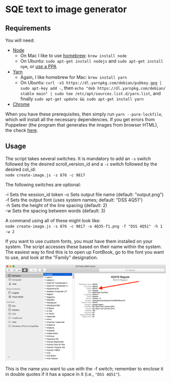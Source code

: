 # SQE text to image generator

## Requirements

You will need:

* [Node](https://nodejs.org/en/download/)
  * On Mac I like to use [homebrew](https://brew.sh/): `brew install node`
  * On Ubuntu: `sudo apt-get install nodejs` and `sudo apt-get install npm`, or [use a PPA](https://www.digitalocean.com/community/tutorials/how-to-install-node-js-on-ubuntu-16-04)
* [Yarn](https://yarnpkg.com/en/docs/install#mac-stable)
  * Again, I like homebrew for Mac: `brew install yarn`
  * On Ubuntu: `curl -sS https://dl.yarnpkg.com/debian/pubkey.gpg | sudo apt-key add -`, then `echo "deb https://dl.yarnpkg.com/debian/ stable main" | sudo tee /etc/apt/sources.list.d/yarn.list`, and finally `sudo apt-get update && sudo apt-get install yarn`
* [Chrome](https://www.google.com/chrome/)

When you have these prerequisites, then simply run `yarn --pure-lockfile`, which will install all the necessary dependencies.  If you get errors from Puppeteer (the program that generates the images from browser HTML), the check [here](https://github.com/GoogleChrome/puppeteer/blob/master/docs/troubleshooting.md).

## Usage

The script takes several switches.  It is mandatory to add an `-s` switch followed by the desired scroll_version_id and a `-c` switch followed by the desired col_id:  
`node create-image.js -s 876 -c 9817`

The following switches are optional:

  -i  Sets the session_id token
  -o  Sets output file name (default: "output.png")  
  -f  Sets the output font (uses system names; default: "DSS 4Q51")  
  -h  Sets the height of the line spacing (default: 2)  
  -w  Sets the spacing between words (default: 3)

A command using all of these might look like:  
`node create-image.js -s 876 -c 9817 -o 4Q35-f1.png -f "DSS 4Q51" -h 1 -w 2`

If you want to use custom fonts, you must have them installed on your system.  The script accesses these based on their name within the system.  The easiest way to find this is to open up FontBook, go to the font you want to use, and look at the "Family" designation.

![fontbook](fontbook.png "FontBook demo image")

This is the name you want to use with the -f switch; remember to enclose it in double quotes if it has a space in it (i.e., `"DSS 4Q51"`).

